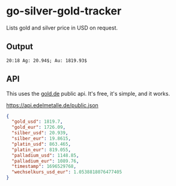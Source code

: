 # go-silver-gold-tracker

Lists gold and silver price in USD on request.

## Output

```shell
20:18 Ag: 20.94$; Au: 1819.93$
```

## API

This uses the [gold.de](https://www.gold.de/chartgenerator/) public api. It's free, it's simple, and it works.

<https://api.edelmetalle.de/public.json>

```json
{
  "gold_usd": 1819.7,
  "gold_eur": 1726.09,
  "silber_usd": 20.939,
  "silber_eur": 19.8615,
  "platin_usd": 863.465,
  "platin_eur": 819.055,
  "palladium_usd": 1148.85,
  "palladium_eur": 1089.76,
  "timestamp": 1696529768,
  "wechselkurs_usd_eur": 1.0538818076477405
}
```